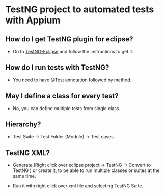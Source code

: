 # TestNG project to automated tests with Appium

## How do I get TestNG plugin for eclipse?

- Go to [TestNG-Eclipse](https://testng.org/doc/eclipse.html#eclipse-installation) and follow the instructions to get it.

## How do I run tests with TestNG?

- You need to have @Test annotation followed by method.

## May I define a class for every test?

- No, you can define multiple tests from single class.

## Hierarchy?

- Test Suite -> Test Folder (Module) -> Test cases

## TestNG XML?

- Generate (Right click over eclipse project -> TestNG -> Convert to TestNG ) or create it, to be able to run multiple classes or suites at the same time.

- Run it with right click over xml file and selecting TestNG Suite.